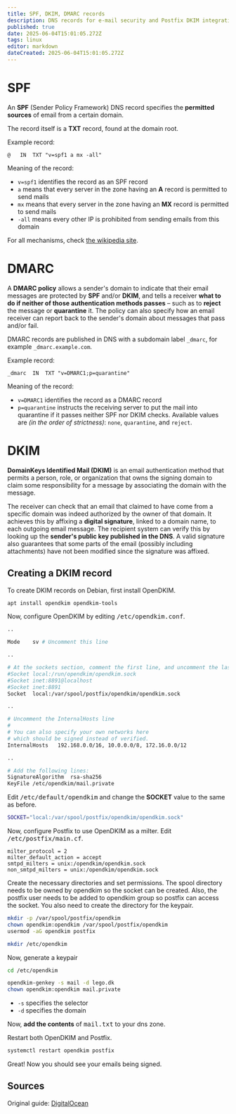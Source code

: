```yaml
---
title: SPF, DKIM, DMARC records
description: DNS records for e-mail security and Postfix DKIM integration
published: true
date: 2025-06-04T15:01:05.272Z
tags: linux
editor: markdown
dateCreated: 2025-06-04T15:01:05.272Z
---
```


# SPF

An **SPF** (Sender Policy Framework) DNS record specifies the **permitted sources** of email from a certain domain.

The record itself is a **TXT** record, found at the domain root.

Example record:

```
@	IN	TXT	"v=spf1 a mx -all"
```

Meaning of the record:

- `v=spf1` identifies the record as an SPF record
- `a` means that every server in the zone having an **A** record is permitted to send mails
- `mx` means that every server in the zone having an **MX** record is permitted to send mails
- `-all` means every other IP is prohibited from sending emails from this domain

For all mechanisms, check [the wikipedia site](https://en.wikipedia.org/wiki/Sender_Policy_Framework#Mechanisms).

# DMARC

A **DMARC policy** allows a sender's domain to indicate that their email messages are protected by **SPF** and/or **DKIM**, and tells a receiver **what to do if neither of those authentication methods passes** – such as to **reject** the message or **quarantine** it. The policy can also specify how an email receiver can report back to the sender's domain about messages that pass and/or fail.

DMARC records are published in DNS with a subdomain label `_dmarc`, for example `_dmarc.example.com`.

Example record:

```
_dmarc	IN	TXT	"v=DMARC1;p=quarantine"
```

Meaning of the record:

- `v=DMARC1` identifies the record as a DMARC record
- `p=quarantine` instructs the receiving server to put the mail into quarantine if it passes neither SPF nor DKIM checks.
  Available values are *(in the order of strictness)*: `none`, `quarantine`, and `reject`.

# DKIM

**DomainKeys Identified Mail (DKIM)** is an email authentication method that permits a person, role, or organization that owns the signing domain to claim some responsibility for a message by associating the domain with the message.

The receiver can check that an email that claimed to have come from a specific domain was indeed authorized by the owner of that domain. It achieves this by affixing a **digital signature**, linked to a domain name, to each outgoing email message. The recipient system can verify this by looking up the **sender's public key published in the DNS**. A valid signature also guarantees that some parts of the email (possibly including attachments) have not been modified since the signature was affixed.

## Creating a DKIM record

To create DKIM records on Debian, first install OpenDKIM.

```bash
apt install opendkim opendkim-tools
```

Now, configure OpenDKIM by editing <kbd>/etc/opendkim.conf</kbd>.

```bash
..

Mode	sv # Uncomment this line

..

# At the sockets section, comment the first line, and uncomment the last one:
#Socket	local:/run/opendkim/opendkim.sock
#Socket	inet:8891@localhost
#Socket	inet:8891
Socket	local:/var/spool/postfix/opendkim/opendkim.sock

..

# Uncomment the InternalHosts line
#
# You can also specify your own networks here
# which should be signed instead of verified.
InternalHosts	192.168.0.0/16, 10.0.0.0/8, 172.16.0.0/12

..

# Add the following lines:
SignatureAlgorithm	rsa-sha256
KeyFile	/etc/opendkim/mail.private
```

Edit <kbd>/etc/default/opendkim</kbd> and change the **SOCKET** value to the same as before.

```bash
SOCKET="local:/var/spool/postfix/opendkim/opendkim.sock"
```

Now, configure Postfix to use OpenDKIM as a milter. Edit <kbd>/etc/postfix/main.cf</kbd>.

```
milter_protocol = 2
milter_default_action = accept
smtpd_milters = unix:/opendkim/opendkim.sock
non_smtpd_milters = unix:/opendkim/opendkim.sock
```

Create the necessary directories and set permissions. The spool directory needs to be owned by opendkim so the socket can be created. Also, the postfix user needs to be added to opendkim group so postfix can access the socket. You also need to create the directory for the keypair.

```bash
mkdir -p /var/spool/postfix/opendkim
chown opendkim:opendkim /var/spool/postfix/opendkim
usermod -aG opendkim postfix

mkdir /etc/opendkim
```

Now, generate a keypair

```bash
cd /etc/opendkim

opendkim-genkey -s mail -d lego.dk
chown opendkim:opendkim mail.private
```

- `-s` specifies the selector
- `-d` specifies the domain

Now, **add the contents** of <kbd>mail.txt</kbd> to your dns zone.

Restart both OpenDKIM and Postfix.

```bash
systemctl restart opendkim postfix
```

Great! Now you should see your emails being signed.

## Sources

Original guide: [DigitalOcean](https://www.digitalocean.com/community/tutorials/how-to-install-and-configure-dkim-with-postfix-on-debian-wheezy)